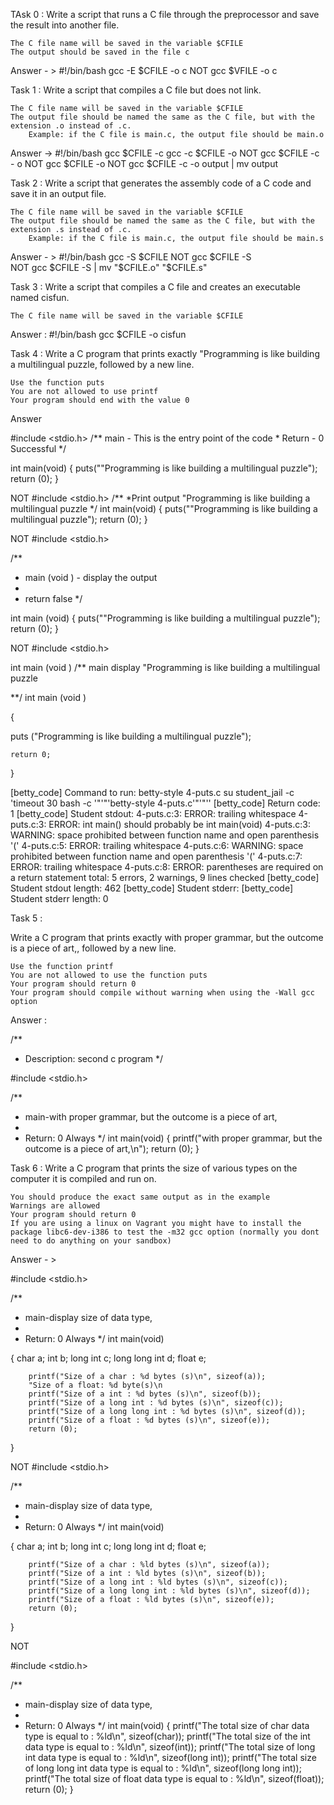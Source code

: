 TAsk 0 : Write a script that runs a C file through the preprocessor and save the result into another file.

    The C file name will be saved in the variable $CFILE
    The output should be saved in the file c
 
Answer - > 
 #!/bin/bash 
gcc -E $CFILE -o  c 
NOT gcc $VFILE -o c  


Task 1 : Write a script that compiles a C file but does not link.

    The C file name will be saved in the variable $CFILE
    The output file should be named the same as the C file, but with the extension .o instead of .c.
        Example: if the C file is main.c, the output file should be main.o

Answer -> #!/bin/bash 
	gcc $CFILE -c 
	gcc -c $CFILE -o
NOT 	gcc $CFILE -c - o 
NOT	gcc $CFILE -o 
NOT	gcc $CFILE -c -o output | mv output

Task 2 : Write a script that generates the assembly code of a C code and save it in an output file.

    The C file name will be saved in the variable $CFILE
    The output file should be named the same as the C file, but with the extension .s instead of .c.
        Example: if the C file is main.c, the output file should be main.s

Answer - > #!/bin/bash 
	gcc -S $CFILE
NOT 	gcc $CFILE -S	
NOT	gcc $CFILE -S | mv "$CFILE.o" "$CFILE.s"

Task 3 : Write a script that compiles a C file and creates an executable named cisfun.

    The C file name will be saved in the variable $CFILE

Answer : #!/bin/bash 
	gcc $CFILE -o cisfun 

Task 4 : Write a C program that prints exactly "Programming is like building a multilingual puzzle, followed by a new line.

    Use the function puts
    You are not allowed to use printf
    Your program should end with the value 0

Answer 

#include <stdio.h>
/**
   main - This is the entry point of the code *
   Return - 0 Successful */


int main(void)
{       puts("\"Programming is like building a multilingual puzzle");
        return (0);
}


NOT 
#include <stdio.h>
/**
 *Print output \"Programming is like building a multilingual puzzle
 */
int main(void)
{       puts("\"Programming is like building a multilingual puzzle");
        return (0);
}


NOT 
#include <stdio.h>

/**
* main (void )  - display the output 
*
* return false 
*/

int main (void)
{       puts("\"Programming is like building a multilingual puzzle");
        return (0);
}

NOT 
#include <stdio.h>

int main (void ) 
/** main 
 display "Programming is like building a multilingual puzzle

**/
int main (void )

{

 puts ("Programming is like building a multilingual puzzle");

	return 0;

} 


[betty_code] Command to run:
betty-style 4-puts.c
su student_jail -c 'timeout 30 bash -c '"'"'betty-style 4-puts.c'"'"''
[betty_code] Return code: 1
[betty_code] Student stdout:
4-puts.c:3: ERROR: trailing whitespace
4-puts.c:3: ERROR: int main() should probably be int main(void)
4-puts.c:3: WARNING: space prohibited between function name and open parenthesis '('
4-puts.c:5: ERROR: trailing whitespace
4-puts.c:6: WARNING: space prohibited between function name and open parenthesis '('
4-puts.c:7: ERROR: trailing whitespace
4-puts.c:8: ERROR: parentheses are required on a return statement
total: 5 errors, 2 warnings, 9 lines checked
[betty_code] Student stdout length: 462
[betty_code] Student stderr:
[betty_code] Student stderr length: 0

Task 5 : 

Write a C program that prints exactly with proper grammar, but the outcome is a piece of art,, followed by a new line.

    Use the function printf
    You are not allowed to use the function puts
    Your program should return 0
    Your program should compile without warning when using the -Wall gcc option


Answer :

/**
 * Description: second c program
 */

#include <stdio.h>

/**
 * main-with proper grammar, but the outcome is a piece of art,
 *
 * Return: 0 Always
 */
int main(void)
{
        printf("with proper grammar, but the outcome is a piece of art,\n");
        return (0);
}

Task 6 : Write a C program that prints the size of various types on the computer it is compiled and run on.

    You should produce the exact same output as in the example
    Warnings are allowed
    Your program should return 0
    If you are using a linux on Vagrant you might have to install the package libc6-dev-i386 to test the -m32 gcc option (normally you dont need to do anything on your sandbox)

Answer - > 

#include <stdio.h>

/**
 * main-display size of data type,
 *
 * Return: 0 Always
 */
int main(void)

{
        char a; 
        int b;
        long int c;
        long long int d;
        float e;

        printf("Size of a char : %d bytes (s)\n", sizeof(a));
        "Size of a float: %d byte(s)\n
        printf("Size of a int : %d bytes (s)\n", sizeof(b));
        printf("Size of a long int : %d bytes (s)\n", sizeof(c));
        printf("Size of a long long int : %d bytes (s)\n", sizeof(d));
        printf("Size of a float : %d bytes (s)\n", sizeof(e));
        return (0);
}


NOT 
#include <stdio.h>

/**
 * main-display size of data type,
 *
 * Return: 0 Always
 */
int main(void)

{
        char a; 
        int b;
        long int c;
        long long int d;
        float e;

        printf("Size of a char : %ld bytes (s)\n", sizeof(a));
        printf("Size of a int : %ld bytes (s)\n", sizeof(b));
        printf("Size of a long int : %ld bytes (s)\n", sizeof(c));
        printf("Size of a long long int : %ld bytes (s)\n", sizeof(d));
        printf("Size of a float : %ld bytes (s)\n", sizeof(e));
        return (0);
}

NOT 

#include <stdio.h>

/**
 * main-display size of data type,
 *
 * Return: 0 Always
 */
int main(void)
{
        printf("The total size of char data type is equal to : %ld\n", sizeof(char));
        printf("The total size of the int data type is equal to : %ld\n", sizeof(int));
        printf("The total size of long int data type is equal to : %ld\n", sizeof(long int));
        printf("The total size of long long int data type is equal to : %ld\n", sizeof(long long int));
        printf("The total size of float data type is equal to : %ld\n", sizeof(float));
        return (0);
}
